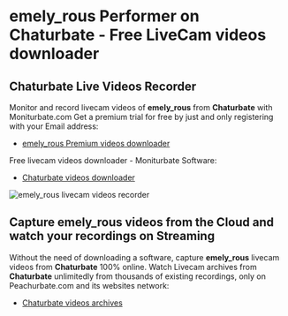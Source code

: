 # emely_rous Performer on Chaturbate - Free LiveCam videos downloader

## Chaturbate Live Videos Recorder

Monitor and record livecam videos of **emely_rous** from **Chaturbate** with Moniturbate.com
Get a premium trial for free by just and only registering with your Email address:
* [emely_rous Premium videos downloader](https://moniturbate.com/request-demo-licence-key.html)

Free livecam videos downloader - Moniturbate Software:
* [Chaturbate videos downloader](https://moniturbate.com/moniturbate-download-software.html)

![emely_rous livecam videos recorder](https://peachurnet.com/templates/moniturbate-software.png)


## Capture emely_rous videos from the Cloud and watch your recordings on Streaming

Without the need of downloading a software, capture **emely_rous** livecam videos from **Chaturbate** 100% online.
Watch Livecam archives from **Chaturbate** unlimitedly from thousands of existing recordings, only on Peachurbate.com and its websites network:
* [Chaturbate videos archives](https://peachurnet.com/)